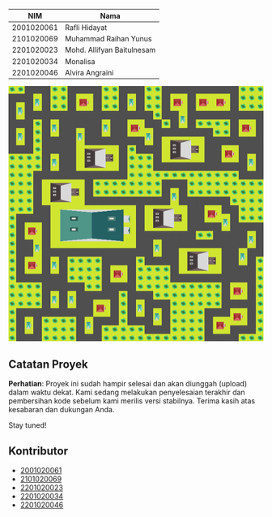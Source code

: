 | NIM          | Nama                    |
|--------------|-------------------------|
| 2001020061   | Rafli Hidayat           |
| 2101020069   | Muhammad Raihan Yunus   |
| 2201020023   | Mohd. Allifyan Baitulnesam |
| 2201020034   | Monalisa                |
| 2201020046   | Alvira Angraini         |

![Logo](result.png)

## Catatan Proyek

**Perhatian**: Proyek ini sudah hampir selesai dan akan diunggah (upload) dalam waktu dekat. Kami sedang melakukan penyelesaian terakhir dan pembersihan kode sebelum kami merilis versi stabilnya. Terima kasih atas kesabaran dan dukungan Anda.

Stay tuned!

## Kontributor

- [2001020061](https://github.com/2001020061)
- [2101020069](https://github.com/2101020069)
- [2201020023](https://github.com/2201020023)
- [2201020034](https://github.com/2201020034)
- [2201020046](https://github.com/2201020046)
